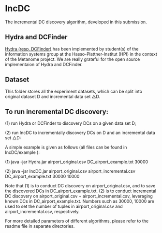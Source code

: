 # IncDC
The incremental DC discovery algorithm, developed in this submission.

## Hydra and DCFinder
[Hydra (resp. DCFinder)](https://github.com/HPI-Information-Systems/metanome-algorithms) has been implemented by student(s) of the information systems group at the Hasso-Plattner-Institut (HPI) in the context of the Metanome project. We are really grateful for the open source implementaion of Hydra and DCFinder. 

## Dataset
This folder stores all the experiment datasets, which can be split into original dataset D and incremental data set △D.

## To run incremental DC discovery:
(1) run Hydra or DCFinder to discovery DCs on a given data set D;

(2) run IncDC to incrementally discovery DCs on D and an incremental data set △D:

A simple example is given as follows (all files can be found in IncDC/example ):

(1) java -jar Hydra.jar airport_original.csv DC_airport_example.txt 30000

(2) java -jar IncDC.jar airport_original.csv airport_incremental.csv DC_airport_example.txt 30000 10000  

Note that (1) is to conduct DC discovery on airport_original.csv, and to save the discovered DCs in DC_airport_example.txt. (2) is to conduct incremental DC discovery on airport_original.csv + airport_incremental.csv, leveraging known DCs in DC_airport_example.txt. Numbers such as 30000, 10000 are used to set the number of tuples in airport_original.csv and airport_incremental.csv,  respectively. 

For more detailed parameters of different algorithms, please refer to the readme file in separate directories.
